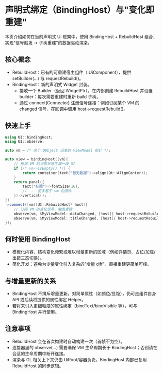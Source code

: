 # 声明式绑定（BindingHost）与"变化即重建"

本页介绍如何在当前声明式 UI 框架中，使用 BindingHost + RebuildHost 组合，实现"信号触发 → 子树重建"的数据驱动渲染。

## 核心概念
- RebuildHost：已有的可重建宿主组件（IUiComponent），提供 setBuilder(...) 与 requestRebuild()。
- BindingHost：新的声明式 Widget 封装。
  - 接收一个 Builder（返回 WidgetPtr），在内部创建 RebuildHost 并设置 builder：每次需要重建时重新 build 子树。
  - 通过 connect(Connector) 注册信号连接：例如订阅某个 VM 的 changed 信号，在回调中调用 host->requestRebuild()。

## 快速上手
```cpp
using UI::bindingHost;
using UI::observe;

auto vm = /* 某个 QObject 派生的 ViewModel 指针 */;

auto view = bindingHost([vm]{
    // 根据 VM 的当前状态生成一段 UI
    if (/* vm->isEmpty() */) {
        return container(text("暂无数据")->align(Qt::AlignCenter));
    }
    return panel({
        text("标题")->fontSize(16),
        // ... 更多基于 vm 的部件 ...
    })->vertical();
})
->connect([vm](UI::RebuildHost* host){
    // 订阅 VM 的变化信号，触发重建
    observe(vm, &MyViewModel::dataChanged, [host]{ host->requestRebuild(); });
    observe(vm, &MyViewModel::titleChanged, [host]{ host->requestRebuild(); });
});
```

## 何时使用 BindingHost
- 模板化内容、结构变化频繁或难以增量更新的区域（例如详情页、占位/加载/出错三态切换）。
- 简化开发：避免为少量变化引入复杂的"增量 diff"，直接重建更简单可控。

## 与增量更新的关系
- BindingHost 不排斥增量更新。对简单属性（如颜色/显隐），仍可走组件自身 API 或后续将提供的属性绑定 Helper。
- 若将来引入更细粒度的属性绑定（bindText/bindVisible 等），可与 BindingHost 并行使用。

## 注意事项
- RebuildHost 会在首次构建时自动构建一次（首帧不为空）。
- 连接器里的 observe(...) 需要确保 VM 生命周期长于 BindingHost；否则请在合适的生命周期中断开连接。
- 渲染与 GL 相关上下文仍由 UiRoot/容器负责，BindingHost 内部已复用 RebuildHost 的同步逻辑。